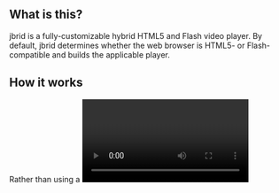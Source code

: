 ## What is this?
 
jbrid is a fully-customizable hybrid HTML5 and Flash video player.  By default, jbrid determines whether the web browser is HTML5- or Flash-compatible and builds the applicable player.  
 
## How it works
 
Rather than using a <video> or <object> tag directly, jbrid takes simple elements and equips them as aspects of a video player.  Only an "src" attribute and a "stage" element are required to create the video player; however, there are several controls and meters that can be added simply by creating elements with an associated selector.  

## Using jbrid

jbrid's appearance and functionality is entirely built on simple HTML and CSS.  To built a player with solely a stage, write the following HTML:

```html
 <div class="myvideoelement" data-src="video.mp4">
  <div class="stage"></div>
 </div>
```

You will want to add CSS attributes to at least give the player some width and height:

```css
 .myvideoelement { width: 600px; height: 400px; }
 .myvideoelement .stage { width: 100%; height: 100%; } 
```

Finally, build jbrid:

```javascript
$(document).ready(
 function () {
  $('.myvideoelement').jbrid(); 
 } 
)
```

By default, jbrid will determine whether to render an HTML5 <video> or Flash object; if both are compatible, the player will use HTML5.

### Elements

jbrid allows you to add several elements to enhance the functionality of your player.

(The following elements are labeled with their default CSS class selectors (i.e. _".stage"_)
* __stage:__ _(required)_ The element where the video object will be placed.  The player is placed with reset CSS and is set to width: 100%, height: 100%, and background: transparent, so as to inherit the stage's attributes.
* __play:__ An element that, when clicked, will play the video.
* __pause:__ An element that, when clicked, will pause the video.
* __playpause:__ An element that, when clicked, will toggle between play and pause.
* __buffer:__ An element that grows in percentage (up to 100%) based on the percentage of the video that has been buffered.
* __progress:__ An element that grows in percentage (up to 100%) based on the percentage of the video which has been played.
* __seeker:__ An element that can be dragged to navigate to a certain point in the video.
* __volume:__ An element that grows in percentage (up to 100%) based on the volume level.
* __volumectrl:__ An element that can be dragged to control the volume.
* __time:__ An element containing the time elapsed in the video.
* __duration:__ An element containing the duration of the video.

### Methods

```javascript
$('.myvideoelement').jbrid('play');
// Play the video

$('.myvideoelement').jbrid('pause');
// Pause the video

$('.myvideoelement').jbrid('volume', number);
// Alter the volume
// "number" must be between 0 and 1.

$('.myvideoelement').jbrid('mute');
// Mute the volume

$('.myvideoelement').jbrid('unmute');
// Unmute the volume
```

### Events
```javascript
$('.myvideoelement').on('loading', function);
// Video is loading

$('.myvideoelement').on('ready', function);
// Video is ready

$('.myvideoelement').on('play', function);
// Play initiated

$('.myvideoelement').on('playing', function);
// Video is playing

$('.myvideoelement').on('complete', function);
// Video played to end

$('.myvideoelement').on('stop', function);
// Video stopped

$('.myvideoelement').on('timechange', function);
// Time of video changed

$('.myvideoelement').on('muted', function);
// Video was muted

$('.myvideoelement').on('volume', function);
// Video volume was changed
```

### Data
```javascript
$('.myvideoelement').data('settings').isReady // = returns true is video is ready

$('.myvideoelement').data('settings').isPlaying // = returns true is video is playing

$('.myvideoelement').data('settings').video // = returns true is video is using HTML5 video tag
```

There are many more attributes added to the settings object; these, however, are likely the only ones worth noting.  The *settings* data object contains all settings; please observe this object to learn more.

## Note
This is still a work in progress. 
